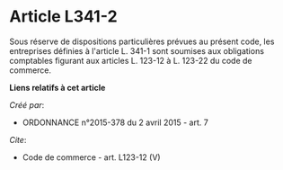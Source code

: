 # Article L341-2

Sous réserve de dispositions particulières prévues au présent code, les entreprises définies à l'article L. 341-1 sont
soumises aux obligations comptables figurant aux articles L. 123-12 à L. 123-22 du code de commerce.

**Liens relatifs à cet article**

_Créé par_:

  - ORDONNANCE n°2015-378 du 2 avril 2015 - art. 7

_Cite_:

  - Code de commerce - art. L123-12 (V)
